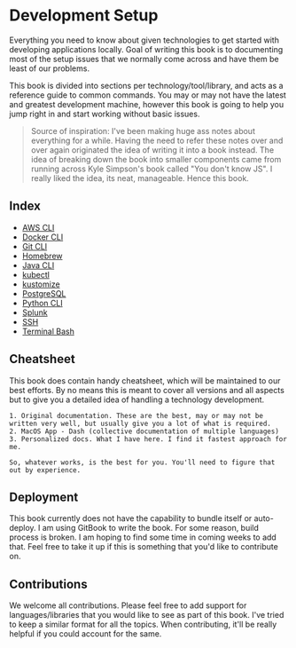 # Development Setup

Everything you need to know about given technologies to get started with developing applications locally. Goal of writing this book is to documenting most of the setup issues that we normally come across and have them be least of our problems.

This book is divided into sections per technology/tool/library, and acts as a reference guide to common commands. You may or may not have the latest and greatest development machine, however this book is going to help you jump right in and start working without basic issues.

> Source of inspiration: I've been making huge ass notes about everything for a while. Having the need to refer these notes over and over again originated the idea of writing it into a book instead. The idea of breaking down the book into smaller components came from running across Kyle Simpson's book called "You don't know JS". I really liked the idea, its neat, manageable. Hence this book.

## Index

- [AWS CLI](./aws-cli/)
- [Docker CLI](./docker-cli/)
- [Git CLI](./git-cli/)
- [Homebrew](./homebrew/)
- [Java CLI](./java-cli/)
- [kubectl](./kubectl/)
- [kustomize](./kustomize/)
- [PostgreSQL](./postgresql/)
- [Python CLI](./python-cli/)
- [Splunk](./splunk/)
- [SSH](./ssh/)
- [Terminal Bash](./terminal-bash/)

## Cheatsheet

This book does contain handy cheatsheet, which will be maintained to our best efforts. By no means this is meant to cover all versions and all aspects but to give you a detailed idea of handling a technology development.

```
1. Original documentation. These are the best, may or may not be written very well, but usually give you a lot of what is required.
2. MacOS App - Dash (collective documentation of multiple languages)
3. Personalized docs. What I have here. I find it fastest approach for me.

So, whatever works, is the best for you. You'll need to figure that out by experience.
```

## Deployment

This book currently does not have the capability to bundle itself or auto-deploy. I am using GitBook to write the book. For some reason, build process is broken. I am hoping to find some time in coming weeks to add that. Feel free to take it up if this is something that you'd like to contribute on.

## Contributions

We welcome all contributions. Please feel free to add support for languages/libraries that you would like to see as part of this book. I've tried to keep a similar format for all the topics. When contributing, it'll be really helpful if you could account for the same.
